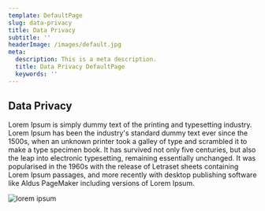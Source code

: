 ```yaml
---
template: DefaultPage
slug: data-privacy
title: Data Privacy
subtitle: ''
headerImage: /images/default.jpg
meta:
  description: This is a meta description.
  title: Data Privacy DefaultPage
  keywords: ''
---
```

## Data Privacy

Lorem Ipsum is simply dummy text of the printing and typesetting industry. Lorem Ipsum has been the
industry's standard dummy text ever since the 1500s, when an unknown printer took a galley of type
and scrambled it to make a type specimen book. It has survived not only five centuries, but also the
leap into electronic typesetting, remaining essentially unchanged. It was popularised in the 1960s
with the release of Letraset sheets containing Lorem Ipsum passages, and more recently with desktop
publishing software like Aldus PageMaker including versions of Lorem Ipsum.

![lorem ipsum](https://picsum.photos/200/300)